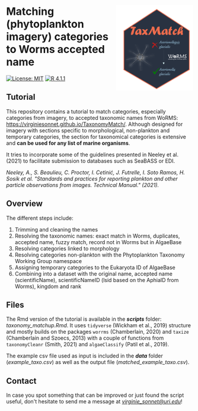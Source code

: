 
<!-- README.md is generated from README.Rmd. -->

# <img src="figures/taxmatch.PNG" align="right" height="230"/> Matching (phytoplankton imagery) categories to Worms accepted name

<!-- badges: start -->

[![License: MIT](https://img.shields.io/badge/license-MIT-green.svg)](https://opensource.org/licenses/MIT) [![R 4.1.1](https://img.shields.io/badge/R-4.1.1-red.svg)](https://www.r-project.org/)

<!-- badges: end -->

## Tutorial 

This repository contains a tutorial to match categories, especially categories from imagery, to accepted taxonomic names from WoRMS: <https://virginiesonnet.github.io/TaxonomyMatch/>. Although designed for imagery with sections specific to morphological, non-plankton and temporary categories, the section for taxonomical categories is extensive and **can be used for any list of marine organisms**. 

It tries to incorporate some of the guidelines presented in Neeley et al. (2021) to facilitate submission to databases such as SeaBASS or EDI. 

*Neeley, A., S. Beaulieu, C. Proctor, I. Cetinić, J. Futrelle, I. Soto Ramos, H. Sosik et al. "Standards and practices for reporting plankton and other particle observations from images. Technical Manual." (2021).*


## Overview 

The different steps include: 

1. Trimming and cleaning the names 
2. Resolving the taxonomic names: exact match in Worms, duplicates, accepted name, fuzzy match, record not in Worms but in AlgaeBase 
3. Resolving categories linked to morphology
4. Resolving categories non-plankton with the Phytoplankton Taxonomy Working Group namespace
5. Assigning temporary categories to the Eukaryota ID of AlgaeBase 
6. Combining into a dataset with the original name, accepted name (scientificName), scientificNameID (lsid based on the AphiaID from Worms), kingdom and rank



## Files 

The Rmd version of the tutorial is available in the ***scripts*** folder: *taxonomy_matchup.Rmd*. It uses `tidyverse` (Wickham et al., 2019) structure and mostly builds on the packages `worrms` (Chamberlain, 2020) and `taxize` (Chamberlain and Szoecs, 2013) with a couple of functions from `taxonomyCleanr` (Smith, 2021) and `algaeClassify` (Patil et al., 2019). 

The example csv file used as input is included in the ***data*** folder (*example_taxo.csv*) as well as the output file (*matched_example_taxo.csv*).


## Contact 

In case you spot something that can be improved or just found the script useful, don't hesitate to send me a message at *virginie_sonnet@uri.edu*! 
